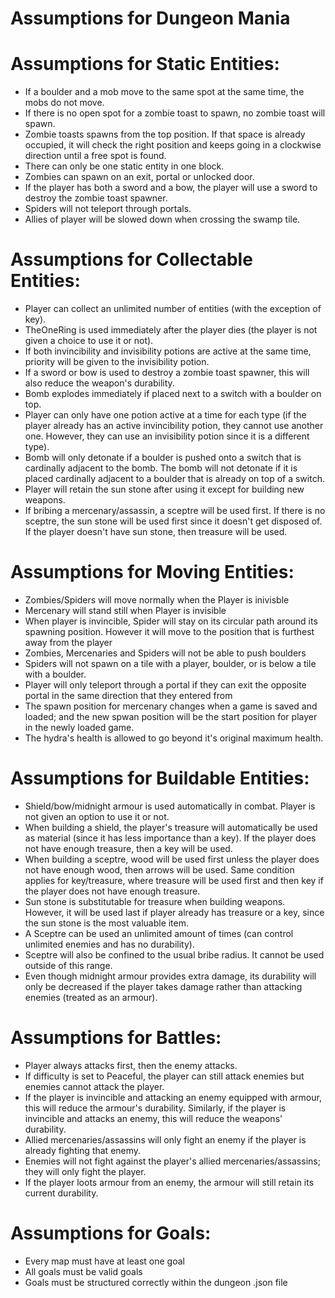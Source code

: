 # Assumptions for Dungeon Mania

# Assumptions for Static Entities:
- If a boulder and a mob move to the same spot at the same time, the mobs do not move.
- If there is no open spot for a zombie toast to spawn, no zombie toast will spawn.
- Zombie toasts spawns from the top position. If that space is already occupied, it will check the right position and keeps going in a clockwise direction until a free spot is found.
- There can only be one static entity in one block.
- Zombies can spawn on an exit, portal or unlocked door.
- If the player has both a sword and a bow, the player will use a sword to destroy the zombie toast spawner.
- Spiders will not teleport through portals.
- Allies of player will be slowed down when crossing the swamp tile.

# Assumptions for Collectable Entities:
- Player can collect an unlimited number of entities (with the exception of key).
- TheOneRing is used immediately after the player dies (the player is not given a choice to use it or not).
- If both invincibility and invisibility potions are active at the same time, priority will be given to the invisibility potion.
- If a sword or bow is used to destroy a zombie toast spawner, this will also reduce the weapon's durability.
- Bomb explodes immediately if placed next to a switch with a boulder on top.
- Player can only have one potion active at a time for each type (if the player already has an active invincibility potion, they cannot use another one. However, they can use an invisibility potion since it is a different type).
- Bomb will only detonate if a boulder is pushed onto a switch that is cardinally adjacent to the bomb. The bomb will not detonate if it is placed cardinally adjacent to a boulder that is already on top of a switch.
- Player will retain the sun stone after using it except for building new weapons.
- If bribing a mercenary/assassin, a sceptre will be used first. If there is no sceptre, the sun stone will be used first since it doesn't get disposed of. If the player doesn't have sun stone, then treasure will be used.

# Assumptions for Moving Entities:
- Zombies/Spiders will move normally when the Player is inivisble
- Mercenary will stand still when Player is invisible
- When player is invincible, Spider will stay on its circular path around its spawning position. However it will move to the position that is furthest away from the player
- Zombies, Mercenaries and Spiders will not be able to push boulders
- Spiders will not spawn on a tile with a player, boulder, or is below a tile with a boulder.
- Player will only teleport through a portal if they can exit the opposite portal in the same direction that they entered from
- The spawn position for mercenary changes when a game is saved and loaded; and the new spwan position will be the start position for player in the newly loaded game.
- The hydra's health is allowed to go beyond it's original maximum health.

# Assumptions for Buildable Entities:

- Shield/bow/midnight armour is used automatically in combat. Player is not given an option to use it or not.
- When building a shield, the player's treasure will automatically be used as material (since it has less importance than a key). If the player does not have enough treasure, then a key will be used.
- When building a sceptre, wood will be used first unless the player does not have enough wood, then arrows will be used. Same condition applies for key/treasure, where treasure will be used first and then key if the player does not have enough treasure.
- Sun stone is substitutable for treasure when building weapons. However, it will be used last if player already has treasure or a key, since the sun stone is the most valuable item.
- A Sceptre can be used an unlimited amount of times (can control unlimited enemies and has no durability).
- Sceptre will also be confined to the usual bribe radius. It cannot be used outside of this range.
- Even though midnight armour provides extra damage, its durability will only be decreased if the player takes damage rather than attacking enemies (treated as an armour).

# Assumptions for Battles:

- Player always attacks first, then the enemy attacks.
- If difficulty is set to Peaceful, the player can still attack enemies but enemies cannot attack the player.
- If the player is invincible and attacking an enemy equipped with armour, this will reduce the armour's durability. Similarly, if the player is invincible and attacks an enemy, this will reduce the weapons' durability.
- Allied mercenaries/assassins will only fight an enemy if the player is already fighting that enemy.
- Enemies will not fight against the player's allied mercenaries/assassins; they will only fight the player.
- If the player loots armour from an enemy, the armour will still retain its current durability.

# Assumptions for Goals:
- Every map must have at least one goal
- All goals must be valid goals
- Goals must be structured correctly within the dungeon .json file
